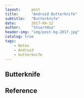 ```yaml
---
layout:     post
title:      "Android Butterknife"
subtitle:   "Butterknife"
date:       2017-04-12
author:     "StuartHua"
header-img: "img/post-bg-2017.jpg"
catalog: true
tags:
    - Notes
    - Android
    - butterknife
---
```


## Butterknife



## Reference




